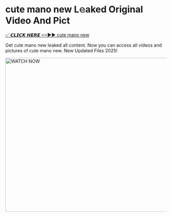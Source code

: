# cute mano new L𝚎aked Original Video And Pict

<p><a href="https://cliphot.my.id/cute+mano+new" rel="nofollow">✅ 𝘾𝙇𝙄𝘾𝙆 𝙃𝙀𝙍𝙀 ==►► cute mano new​</a></p>


<p>Get cute mano new leaked all content. Now you can access all videos and pictures of cute mano new. New Updated Files 2025!</p>


<p><a rel="nofollow" title="WATCH NOW" href="https://cliphot.my.id/cute+mano+new"><img border="cute+mano+new" height="480" width="720" title="WATCH NOW" alt="WATCH NOW" src="https://i.ibb.co.com/xMMVF88/686577567.gif"></a></p>